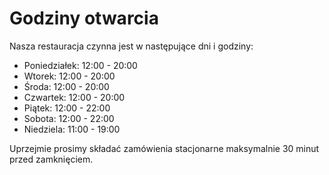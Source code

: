 # Godziny otwarcia

Nasza restauracja czynna jest w następujące dni i godziny:

- Poniedziałek: 12:00 - 20:00
- Wtorek: 12:00 - 20:00
- Środa: 12:00 - 20:00
- Czwartek: 12:00 - 20:00
- Piątek: 12:00 - 22:00
- Sobota: 12:00 - 22:00
- Niedziela: 11:00 - 19:00

Uprzejmie prosimy składać zamówienia stacjonarne maksymalnie 30 minut przed zamknięciem.